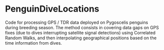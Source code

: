 # PenguinDiveLocations
Code for processing GPS / TDR data deployed on Pygoscelis penguins during breeding season. The method consists in covering data gaps on GPS fixes (due to dives interrupting satellite signal detections) using Correlated Random Walks, and then interpolating geographical positions based on the time information from dives. 
